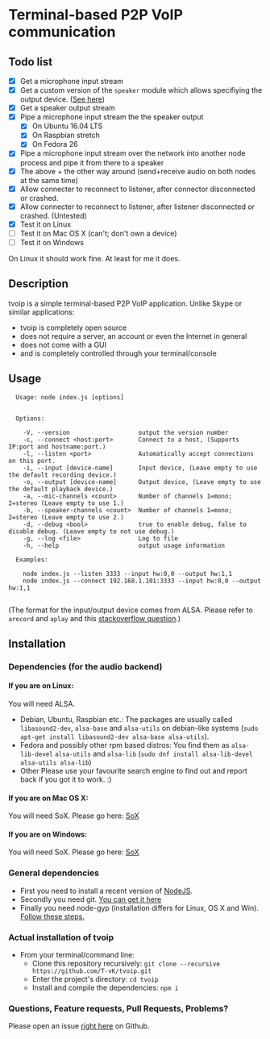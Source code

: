 # Terminal-based P2P VoIP communication

## Todo list

- [x] Get a microphone input stream
- [x] Get a custom version of the `speaker` module which allows specifiying the output device. ([See here](https://github.com/T-vK/node-speaker/tree/select-audio-device))
- [x] Get a speaker output stream
- [x] Pipe a microphone input stream the the speaker output 
    - [x] On Ubuntu 16.04 LTS
    - [x] On Raspbian stretch
    - [x] On Fedora 26
- [x] Pipe a microphone input stream over the network into another node process and pipe it from there to a speaker 
- [x] The above + the other way around (send+receive audio on both nodes at the same time)
- [x] Allow connecter to reconnect to listener, after connector disconnected or crashed.
- [x] Allow connecter to reconnect to listener, after listener disconnected or crashed. (Untested)
- [x] Test it on Linux
- [ ] Test it on Mac OS X (can't; don't own a device)
- [ ] Test it on Windows 

On Linux it should work fine. At least for me it does.

## Description
tvoip is a simple terminal-based P2P VoIP application. Unlike Skype or similar applications:

 - tvoip is completely open source
 - does not require a server, an account or even the Internet in general
 - does not come with a GUI
 - and is completely controlled through your terminal/console

## Usage

```
  Usage: node index.js [options]


  Options:

    -V, --version                   output the version number
    -c, --connect <host:port>       Connect to a host, (Supports IP:port and hostname:port.)
    -l, --listen <port>             Automatically accept connections on this port.
    -i, --input [device-name]       Input device, (Leave empty to use the default recording device.)
    -o, --output [device-name]      Output device, (Leave empty to use the default playback device.)
    -a, --mic-channels <count>      Number of channels 1=mono; 2=stereo (Leave empty to use 1.)
    -b, --speaker-channels <count>  Number of channels 1=mono; 2=stereo (Leave empty to use 2.)
    -d, --debug <bool>              true to enable debug, false to disable debug. (Leave empty to not use debug.)
    -g, --log <file>                Log to file
    -h, --help                      output usage information

  Examples:

    node index.js --listen 3333 --input hw:0,0 --output hw:1,1
    node index.js --connect 192.168.1.101:3333 --input hw:0,0 --output hw:1,1
    
```
(The format for the input/output device comes from ALSA. Please refer to `arecord` and `aplay` and this [stackoverflow question](https://superuser.com/questions/53957/what-do-alsa-devices-like-hw0-0-mean-how-do-i-figure-out-which-to-use).)


## Installation

### Dependencies (for the audio backend)

#### If you are on Linux:
You will need ALSA.  

 - Debian, Ubuntu, Raspbian etc.:
    The packages are usually called `libasound2-dev`, `alsa-base` and `alsa-utils` on debian-like systems (`sudo apt-get install libasound2-dev alsa-base alsa-utils`).  
 - Fedora and possibly other rpm based distros:
    You find them as `alsa-lib-devel` `alsa-utils` and `alsa-lib` (`sudo dnf install alsa-lib-devel alsa-utils alsa-lib`)
 - Other
    Please use your favourite search engine to find out and report back if you got it to work. :)

#### If you are on Mac OS X:
You will need SoX. Please go here: [SoX](https://sourceforge.net/projects/sox/files/sox/)

#### If you are on Windows:
You will need SoX. Please go here: [SoX](https://sourceforge.net/projects/sox/files/sox/)

### General dependencies 

 - First you need to install a recent version of [NodeJS](https://nodejs.org/en/download/). 
 - Secondly you need git. [You can get it here](https://git-scm.com/downloads)
 - Finally you need node-gyp (installation differs for Linux, OS X and Win). [Follow these steps.](https://github.com/nodejs/node-gyp)

### Actual installation of tvoip

 - From your terminal/command line:
    - Clone this repository recursively: `git clone --recursive https://github.com/T-vK/tvoip.git`
    - Enter the project's directory: `cd tvoip`
    - Install and compile the dependencies: `npm i`

### Questions, Feature requests, Pull Requests, Problems?

Please open an issue [right here](https://github.com/T-vK/tvoip/issues) on Github.
